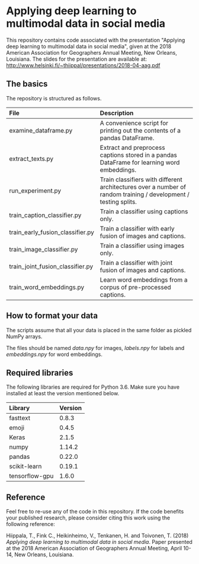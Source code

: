 # Applying deep learning to multimodal data in social media

This repository contains code associated with the presentation "Applying deep learning to multimodal data in social media", given at the 2018 American Association for Geographers Annual Meeting, New Orleans, Louisiana. The slides for the presentation are available at: http://www.helsinki.fi/~thiippal/presentations/2018-04-aag.pdf

## The basics

The repository is structured as follows.

| File | Description |
|:---|:---|
|examine_dataframe.py|A convenience script for printing out the contents of a pandas DataFrame.|
|extract_texts.py|Extract and preprocess captions stored in a pandas DataFrame for learning word embeddings.|
|run_experiment.py|Train classifiers with different architectures over a number of random training / development / testing splits.|
|train_caption_classifier.py|Train a classifier using captions only.|
|train_early_fusion_classifier.py|Train a classifier with early fusion of images and captions.|
|train_image_classifier.py|Train a classifier using images only.|
|train_joint_fusion_classifier.py|Train a classifier with joint fusion of images and captions.|
|train_word_embeddings.py|Learn word embeddings from a corpus of pre-processed captions.|

## How to format your data

The scripts assume that all your data is placed in the same folder as pickled NumPy arrays. 

The files should be named *data.npy* for images, *labels.npy* for labels and *embeddings.npy* for word embeddings. 

## Required libraries

The following libraries are required for Python 3.6. Make sure you have installed at least the version mentioned below.

| Library | Version |
|:---|:---|
|fasttext|0.8.3|
|emoji|0.4.5|
|Keras|2.1.5|
|numpy|1.14.2|
|pandas|0.22.0|
|scikit-learn|0.19.1|
|tensorflow-gpu|1.6.0|

## Reference

Feel free to re-use any of the code in this repository. If the code benefits your published research, please consider citing this work using the following reference:

Hiippala, T., Fink C., Heikinheimo, V., Tenkanen, H. and Toivonen, T. (2018) *Applying deep learning to multimodal data in social media*. Paper presented at the 2018 American Association of Geographers Annual Meeting, April 10-14, New Orleans, Louisiana.
